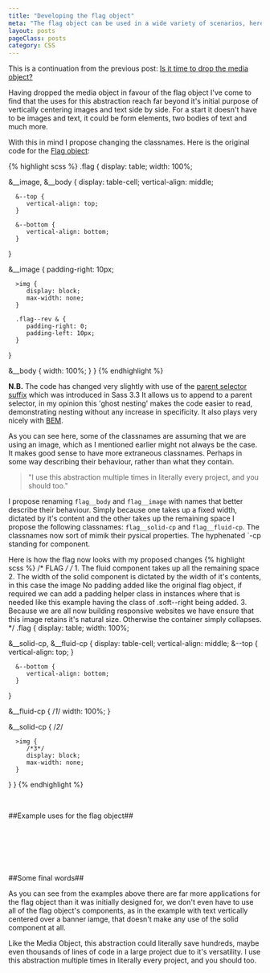 ```yaml
---
title: "Developing the flag object"
meta: "The flag object can be used in a wide variety of scenarios, here we take a look at some of them"
layout: posts
pageClass: posts
category: CSS
---
```


This is a continuation from the previous post: 
[Is it time to drop the media object?](http://rbrtsmith.com/2015/01/is-it-time-to-drop-the-media-block/)

Having dropped the media object in favour of the flag object I've come to find
that the uses for this abstraction reach far beyond it's initial purpose of
vertically centering images and text side by side.  For a start it doesn't
have to be images and text, it could be form elements, two bodies of text and
much more.

With this in mind I propose changing the classnames.  Here is the original
code for the [Flag object](http://csswizardry.com/2013/05/the-flag-object/):


{% highlight scss %}
.flag {
   display: table;
   width: 100%;

   &__image,
   &__body {
      display: table-cell;
      vertical-align: middle;

      &--top {
         vertical-align: top;
      }

      &--bottom {
         vertical-align: bottom;
      }
   }

   &__image {
      padding-right: 10px;

      >img {
         display: block;
         max-width: none;
      }

      .flag--rev & {
         padding-right: 0;
         padding-left: 10px;
      }
   }

   &__body {
      width: 100%;
   }
}
{% endhighlight %}


**N.B.** The code has changed very slightly with use of the 
[parent selector suffix](http://thesassway.com/news/sass-3-3-released#a-nameparent-selector-suffixes-classanchoraparent-selector-suffixes)
which was introduced in Sass 3.3 It allows us to append to a parent selector,
in my opinion this 'ghost nesting' makes the code easier to read, demonstrating
nesting without any increase in specificity.  It also plays very nicely with 
[BEM](https://bem.info/).

As you can see here, some of the classnames are assuming that we are using an
image, which as I mentioned earlier might not always be the case.  It makes good 
sense to have more extraneous classnames.  Perhaps in some way describing their
behaviour, rather than what they contain.

> "I use this abstraction multiple times in literally every project, and you should too."

I propose renaming `flag__body` and `flag__image` with names that better describe their
behaviour. Simply because one takes up a fixed width, dictated by it's content and
the other takes up the remaining space I propose the following classnames:
`flag__solid-cp` and `flag__fluid-cp`.
The classnames now sort of mimik their pysical properties. 
The hyphenated `-cp standing for component.

Here is how the flag now looks with my proposed changes
{% highlight scss %}
/* FLAG */
/*  1. The fluid component takes up all the remaining space
    2. The width of the solid component is dictated by the
       width of it's contents, in this case the image
       No padding added like the original flag
       object, if required we can add a padding helper class 
       in instances where that is needed like this example having
       the class of .soft--right being added.
    3. Because we are all now building responsive websites we have
       ensure that this image retains it's natural size. Otherwise
       the container simply collapses.
*/
.flag {
      display: table;
      width: 100%;

   &__solid-cp,
   &__fluid-cp {
      display: table-cell;
      vertical-align: middle;
      &--top {
         vertical-align: top;
      }

      &--bottom {
         vertical-align: bottom;
      }
   }

   &__fluid-cp {
      /*1*/
      width: 100%;
   }

   &__solid-cp {
      /*2*/

      >img {
         /*3*/
         display: block;
         max-width: none;
      }
   }
}
{% endhighlight %}

&nbsp;

##Example uses for the flag object##

<p data-height="338" data-theme-id="10596" data-slug-hash="qEPNKG" data-default-tab="result" data-user="rbrtsmith" class='codepen'></p>
<script async src="//assets.codepen.io/assets/embed/ei.js"></script>

&nbsp;

<p data-height="266" data-theme-id="10596" data-slug-hash="qEPPLY" data-default-tab="result" data-user="rbrtsmith" class='codepen'></p>
<script async src="//assets.codepen.io/assets/embed/ei.js"></script>

&nbsp;

<p data-height="310" data-theme-id="10596" data-slug-hash="raGGXG" data-default-tab="result" data-user="rbrtsmith" class='codepen'></p>
<script async src="//assets.codepen.io/assets/embed/ei.js"></script>

&nbsp;

<p data-height="486" data-theme-id="10596" data-slug-hash="bNooZN" data-default-tab="result" data-user="rbrtsmith" class='codepen'></p>
<script async src="//assets.codepen.io/assets/embed/ei.js"></script>

##Some final words##

As you can see from the examples above there are far more applications for the flag object than it was initially designed for, we don't
even have to use all of the flag object's components, as in the example with text vertically centered over a banner iamge, that doesn't
make any use of the solid component at all.

Like the Media Object, this abstraction could literally save hundreds, maybe even thousands of lines of code
in a large project due to it's versatility.  I use this abstraction multiple times in literally every project, and you should too.
